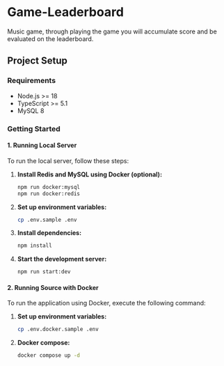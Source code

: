 # Game-Leaderboard

Music game, through playing the game you will accumulate score and be evaluated on the leaderboard.

## Project Setup

### Requirements

- Node.js >= 18
- TypeScript >= 5.1
- MySQL 8

### Getting Started

#### 1. Running Local Server

To run the local server, follow these steps:

1. **Install Redis and MySQL using Docker (optional):**

   ```bash
   npm run docker:mysql
   npm run docker:redis
   ```

2. **Set up environment variables:**

   ```bash
   cp .env.sample .env
   ```

3. **Install dependencies:**

   ```bash
   npm install
   ```

4. **Start the development server:**
   ```bash
   npm run start:dev
   ```

#### 2. Running Source with Docker

To run the application using Docker, execute the following command:

1. **Set up environment variables:**

   ```bash
   cp .env.docker.sample .env
   ```

2. **Docker compose:**

   ```bash
   docker compose up -d
   ```
